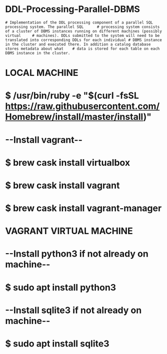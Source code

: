 # DDL-Processing-Parallel-DBMS

    # Implementation of the DDL processing component of a parallel SQL processing system. The parallel SQL      # processing system consists of a cluster of DBMS instances running on different machines (possibly virtual     # machines). DDLs submitted to the system will need to be translated into corresponding DDLs for each individual # DBMS instance in the cluster and executed there. In addition a catalog database stores metadata about what    # data is stored for each table on each DBMS instance in the cluster.
#
#
# LOCAL MACHINE
#
# $ /usr/bin/ruby -e "$(curl -fsSL https://raw.githubusercontent.com/Homebrew/install/master/install)"
#
# --Install vagrant--
# $ brew cask install virtualbox
# $ brew cask install vagrant
# $ brew cask install vagrant-manager
#
# VAGRANT VIRTUAL MACHINE
#
# --Install python3 if not already on machine--
# $ sudo apt install python3
#
# --Install sqlite3 if not already on machine--
# $ sudo apt install sqlite3

